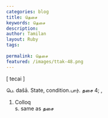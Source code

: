 ```yaml
---
categories: blog
title: தெசை
keywords: தெசை
description: 
author: Tamilan
layout: Ruby
tags: 
 
permalink: தெசை
featured: /images/ttak-48.png
---
```

  
[ tecai ]  
  
பெ. dašā. State, condition.பார். தசை 4; ,  
1. Colloq  
s. same as தசை